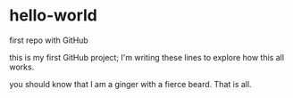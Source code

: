 # hello-world
first repo with GitHub

this is my first GitHub project; I'm writing these lines to explore how this all works.

you should know that I am a ginger with a fierce beard. That is all.
